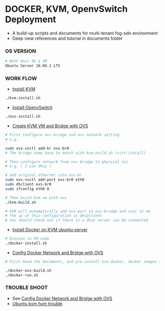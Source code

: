 # DOCKER, KVM, OpenvSwitch Deployment

* A build-up scripts and documents for multi-tenant fog-sdn environment
* Deep view references and tutorial in documents folder

### OS VERSION
```bash
# Both Host OS & VM
Ubuntu Server 16.04.1 LTS
```
### WORK FLOW

* [Install KVM](https://github.com/tz70s/KVM-Docker-OVS-Deployment/blob/master/Documents/kvm-install.md)
```bash
./kvm-install.sh
```

* [Install OpenvSwitch](https://github.com/tz70s/KVM-Docker-OVS-Deployment/blob/master/Documents/ovs-install.md)
```bash
./ovs-install.sh
```

* [Create KVM VM and Bridge with OVS]()
```bash
# First Configure ovs bridge and ovs network setting
# e.g.

sudo ovs-vsctl add-br ovs-br0 
# The bridge name have to match with kvm-build.sh (virt-install)

# Then configure network from osv bridge to physical nic
# e.g. ( I use dhcp )

# add original ethernet into ovs-br
sudo ovs-vsctl add-port ovs-br0 eth0
sudo dhclient ovs-br0 
sudo ifconfig eth0 0
```

```bash
# Then build kvm vm with ovs
./kvm-build.sh

# KVM will automatically add ovs-port to ovs-bridge and vnic to vm
# The ip of this configuration is dhcpclient
# You should check out if there is a dhcp server can be connected
```

* [Install Docker on KVM ubuntu-server](https://github.com/tz70s/KVM-Docker-OVS-Deployment/blob/master/Documents/docker-install.md)
```bash
# Execute in VM node
./docker-install.sh
```

* [Config Docker Network and Bridge with OVS](https://github.com/tz70s/KVM-Docker-OVS-Deployment/blob/master/Documents/docker-ovs.md)
```bash
# First Read the documents, and pre-install ovs-docker, docker images to avoid the network connection can't link from outside world

./docker-ovs-build.sh
./docker-run.sh

```

### TROUBLE SHOOT
* See [Config Docker Network and Bridge with OVS](https://github.com/tz70s/KVM-Docker-OVS-Deployment/blob/master/Documents/docker-ovs.md)
* [Ubuntu kvm hvm trouble](https://qkxue.net/info/189364/ubuntu-kvm-ubuntu-quot-Couldn-find-hvm-kernel-for-Ubuntu-tree-quot-04-64-39)

